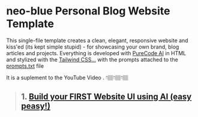 # neo-blue Personal Blog Website Template

This single-file template creates a clean, elegant, responsive website and kiss'ed (its kept simple stupid) - for showcasing your own brand, blog articles and projects.
Everything is developed with [PureCode AI](https://purecode.ai/) in HTML and stylized with the [Tailwind CSS...](https://tailwindcss.com/) with the prompts attached to the [prompts.txt](https://github.com/douglascybersec/cyber-blog-templates/blob/root/neo-blue/prompts.txt) file

It is a suplement to the YouTube Video .
👇🏽👇🏽👇🏽
> ## 1. [Build your FIRST Website UI using AI (easy peasy!)](link)



